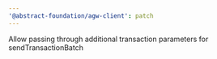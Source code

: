 ```yaml
---
'@abstract-foundation/agw-client': patch
---
```


Allow passing through additional transaction parameters for sendTransactionBatch
